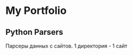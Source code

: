 <h1>My Portfolio</h1> 

<h2>Python Parsers</h2>
<p>
  Парсеры данных с сайтов. 1 директория - 1 сайт
</p>
